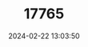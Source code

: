 ---
title: "17765"
category: "Poblana squamata"
draft: false
date: 2024-02-22 13:03:50
languages:
  Spanish; Castilian: ["Charal de Quechulac"]
  English: ["Quechulac Silverside"]
---